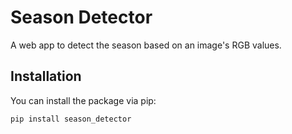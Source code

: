 # Season Detector

A web app to detect the season based on an image's RGB values.

## Installation

You can install the package via pip:

```bash
pip install season_detector
